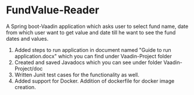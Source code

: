 # FundValue-Reader
A Spring boot-Vaadin application which asks user to select fund name, date from which user want to get value and date till he want to see the fund dates and values. 
1) Added steps to run application in document named "Guide to run application.docx"  which you can find under Vaadin-Project folder
2) Created and saved Javadocs which you can see under folder Vaadin-Project/doc
3) Written Junit test cases for the functionality as well.
4) Added support for Docker. Addition of dockerfile for docker image creation.
